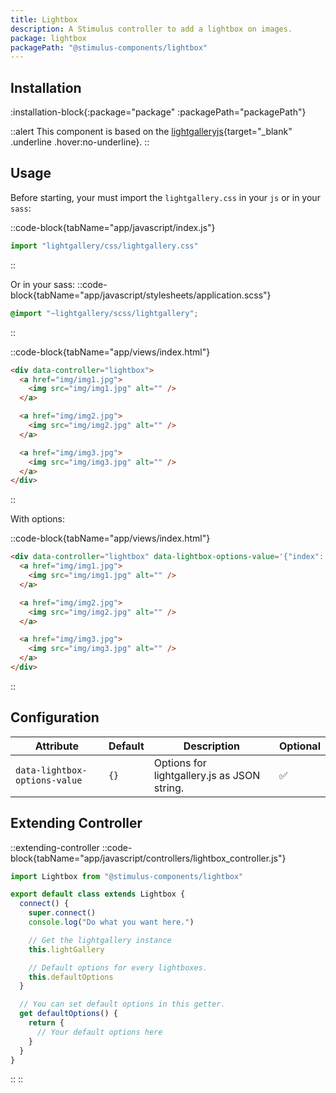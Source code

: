 ```yaml
---
title: Lightbox
description: A Stimulus controller to add a lightbox on images.
package: lightbox
packagePath: "@stimulus-components/lightbox"
---
```


## Installation

:installation-block{:package="package" :packagePath="packagePath"}

::alert
This component is based on the [lightgalleryjs](https://www.lightgalleryjs.com/){target="\_blank" .underline .hover:no-underline}.
::

## Usage

Before starting, your must import the `lightgallery.css` in your `js` or in your `sass`:

::code-block{tabName="app/javascript/index.js"}

```js
import "lightgallery/css/lightgallery.css"
```

::

Or in your sass:
::code-block{tabName="app/javascript/stylesheets/application.scss"}

```scss
@import "~lightgallery/scss/lightgallery";
```

::

::code-block{tabName="app/views/index.html"}

```html
<div data-controller="lightbox">
  <a href="img/img1.jpg">
    <img src="img/img1.jpg" alt="" />
  </a>

  <a href="img/img2.jpg">
    <img src="img/img2.jpg" alt="" />
  </a>

  <a href="img/img3.jpg">
    <img src="img/img3.jpg" alt="" />
  </a>
</div>
```

::

With options:

::code-block{tabName="app/views/index.html"}

```html
<div data-controller="lightbox" data-lightbox-options-value='{"index": 2}'>
  <a href="img/img1.jpg">
    <img src="img/img1.jpg" alt="" />
  </a>

  <a href="img/img2.jpg">
    <img src="img/img2.jpg" alt="" />
  </a>

  <a href="img/img3.jpg">
    <img src="img/img3.jpg" alt="" />
  </a>
</div>
```

::

## Configuration

| Attribute                     | Default | Description                                 | Optional |
| ----------------------------- | ------- | ------------------------------------------- | -------- |
| `data-lightbox-options-value` | `{}`    | Options for lightgallery.js as JSON string. | ✅       |

## Extending Controller

::extending-controller
::code-block{tabName="app/javascript/controllers/lightbox_controller.js"}

```js
import Lightbox from "@stimulus-components/lightbox"

export default class extends Lightbox {
  connect() {
    super.connect()
    console.log("Do what you want here.")

    // Get the lightgallery instance
    this.lightGallery

    // Default options for every lightboxes.
    this.defaultOptions
  }

  // You can set default options in this getter.
  get defaultOptions() {
    return {
      // Your default options here
    }
  }
}
```

::
::
